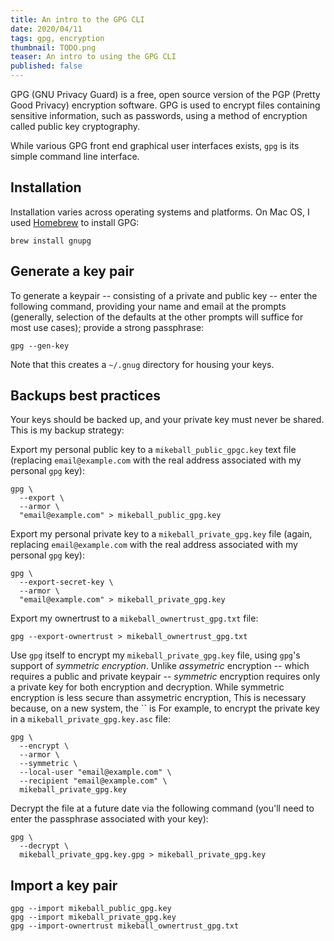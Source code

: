 ```yaml
---
title: An intro to the GPG CLI
date: 2020/04/11
tags: gpg, encryption
thumbnail: TODO.png
teaser: An intro to using the GPG CLI
published: false
---
```


GPG (GNU Privacy Guard) is a free, open source version of the PGP (Pretty Good Privacy) encryption software. GPG is used to encrypt files containing sensitive information, such as passwords, using a method of encryption called public key cryptography.

While various GPG front end graphical user interfaces exists, `gpg` is its simple command line interface.

## Installation

Installation varies across operating systems and platforms. On Mac OS, I used [Homebrew](http://brew.sh/) to install GPG:

```
brew install gnupg
```

## Generate a key pair

To generate a keypair -- consisting of a private and public key -- enter the following command, providing your name and email at the prompts (generally, selection of the defaults at the other prompts will suffice for most use cases); provide a strong passphrase:

```
gpg --gen-key
```

Note that this creates a `~/.gnug` directory for housing your keys.

## Backups best practices

Your keys should be backed up, and your private key must never be shared. This is my backup strategy:

Export my personal public key to a `mikeball_public_gpgc.key` text file (replacing `email@example.com` with the real address associated with my personal `gpg` key):

```
gpg \
  --export \
  --armor \
  "email@example.com" > mikeball_public_gpg.key
```

Export my personal private key to a `mikeball_private_gpg.key` file (again, replacing `email@example.com` with the real address associated with my personal `gpg` key):

```
gpg \
  --export-secret-key \
  --armor \
  "email@example.com" > mikeball_private_gpg.key
```

Export my ownertrust to a `mikeball_ownertrust_gpg.txt` file:

```
gpg --export-ownertrust > mikeball_ownertrust_gpg.txt
```

Use `gpg` itself to encrypt my `mikeball_private_gpg.key` file, using `gpg`'s support of _symmetric encryption_. Unlike _assymetric_ encryption -- which requires a public and private keypair -- _symmetric_ encryption requires only a private key for both encryption and decryption. While symmetric encryption is less secure than assymetric encryption, This is necessary because, on a new system, the `` is For example, to encrypt the private key in a `mikeball_private_gpg.key.asc` file:

```
gpg \
  --encrypt \
  --armor \
  --symmetric \
  --local-user "email@example.com" \
  --recipient "email@example.com" \
  mikeball_private_gpg.key
```

Decrypt the file at a future date via the following command (you'll need to enter the passphrase associated with your key):

```
gpg \
  --decrypt \
  mikeball_private_gpg.key.gpg > mikeball_private_gpg.key
```

## Import a key pair

```
gpg --import mikeball_public_gpg.key
gpg --import mikeball_private_gpg.key
gpg --import-ownertrust mikeball_ownertrust_gpg.txt
```
